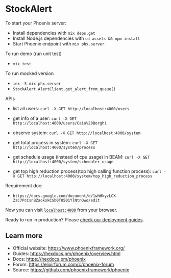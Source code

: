 # StockAlert

To start your Phoenix server:

  * Install dependencies with `mix deps.get`
  * Install Node.js dependencies with `cd assets && npm install`
  * Start Phoenix endpoint with `mix phx.server`

To run demo (run unit test)
  * `mix test`

To run mocked version 
  * `iex -S mix phx.server`
  * `StockAlert.AlertClient.get_alert_from_queue()`

APIs
  * list all users:
    `curl -X GET http://localhost:4000/users`

  * get info of a user:
  `curl -X GET http://localhost:4000/users/Caio%20Borghi`

  * observe system:
  `curl -X GET http://localhost:4000/system`

  * get total process in system:
  `curl -X GET http://localhost:4000/system/process`

  * get schedule usage (instead of cpu usage) in BEAM:
  `curl -X GET http://localhost:4000/system/scheduler_usage`

  * get top high reduction process(top high calling function process):
  `curl -X GET http://localhost:4000/system/top_high_reduction_process`

Requirement doc:
  * `https://docs.google.com/document/d/1whHkyzLCX-ZzC7PcCsnBZaokxkCSb0T8501YlNtnOwo/edit`

Now you can visit [`localhost:4000`](http://localhost:4000) from your browser.

Ready to run in production? Please [check our deployment guides](https://hexdocs.pm/phoenix/deployment.html).

## Learn more

  * Official website: https://www.phoenixframework.org/
  * Guides: https://hexdocs.pm/phoenix/overview.html
  * Docs: https://hexdocs.pm/phoenix
  * Forum: https://elixirforum.com/c/phoenix-forum
  * Source: https://github.com/phoenixframework/phoenix
